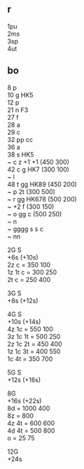 ## r
1pu  
2ms  
3sp  
4ut  

## bo
8 p  
10 g HK5  
12 p  
21 n F3  
27 f  
28 a  
29 c  
32 pp cc  
36 a  
38 s HK5   
    ~ c z +1 +1 (450 300)  
42 c g HK7 (300 100)  
    ~ l  
48 t gg HK89 (450 200)  
    ~ p 2t (300 500)  
~ r gg HK678 (500 200)  
~ +2 f (300 150)  
~ o gg c (500 250)  
~ n  
~ gggg s s c  
~ nn  

2G S  
+6s (+10s)  
2z c = 350 100  
1z 1t c = 300 250  
2t c = 250 400  

3G S  
+8s (+12s)  

4G S  
+10s (+14s)  
4z 1c = 550 100  
3z 1c 1t = 500 250  
2z 1c 2t = 450 400  
1z 1c 3t = 400 550  
1c 4t = 350 700  

5G S  
+12s (+16s)  

8G  
+16s (+22s)  
8d = 1000 400  
8z = 800  
4z 4t = 600 600  
4d 4t = 500 800  
o = 25 75  

12G  
+24s  
